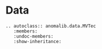 # Data

```{eval-rst}
.. autoclass:: anomalib.data.MVTec
   :members:
   :undoc-members:
   :show-inheritance:
```
